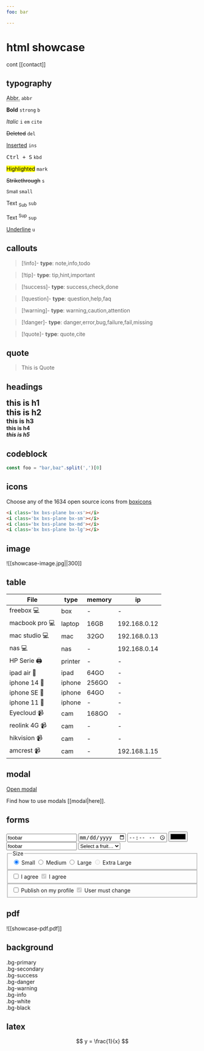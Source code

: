 ```yaml
---
foo: bar

---
```

# html showcase

cont [[contact]]

## typography

<article aria-label="Inline text examples"><div class="grid"><div><p><abbr title="Abbreviation">Abbr.</abbr> <code>abbr</code></p><p><strong>Bold</strong> <code>strong</code> <code>b</code></p><p><em>Italic</em> <code>i</code> <code>em</code> <code>cite</code></p><p><del>Deleted</del> <code>del</code></p><p><ins>Inserted</ins> <code>ins</code></p><p><kbd>Ctrl + S</kbd> <code>kbd</code></p></div><div><p><mark>Highlighted</mark> <code>mark</code></p><p><s>Strikethrough</s> <code>s</code></p><p><small>Small </small><code>small</code></p><p>Text <sub>Sub</sub> <code>sub</code></p><p>Text <sup>Sup</sup> <code>sup</code></p><p><u>Underline</u> <code>u</code></p></div></div></article>


## callouts

> [!info]-
> **type**: note,info,todo

> [!tip]-
> **type**: tip,hint,important

> [!success]-
> **type**: success,check,done

> [!question]-
> **type**: question,help,faq

> [!warning]-
> **type**: warning,caution,attention

> [!danger]-
> **type**: danger,error,bug,failure,fail,missing

> [!quote]-
> **type**: quote,cite



## quote

> This is Quote



## headings

<article>
<h1 style="margin:0;">this is h1</h1>
<h2 style="margin:0;">this is h2</h2>
<h3 style="margin:0;">this is h3</h3>
<h4 style="margin:0;">this is h4</h4>
<h5 style="margin:0;">this is h5</h5>
</article>


## codeblock

```js
const foo = "bar,baz".split(',')[0]
```


## icons

Choose any of the 1634 open source icons from [boxicons](https://boxicons.com/)

```html
<i class='bx bxs-plane bx-xs'></i>
<i class='bx bxs-plane bx-sm'></i>
<i class='bx bxs-plane bx-md'></i>
<i class='bx bxs-plane bx-lg'></i>
```

<!-- Icons below -->
<div class="d-flex align-items-center">
<i class='bx bxs-plane bx-xs'></i>
<i class='bx bxs-plane bx-sm'></i>
<i class='bx bxs-plane bx-md'></i>
<i class='bx bxs-plane bx-lg'></i>
</div>


## image

![[showcase-image.jpg||300]]

## table 

| File             | type    | memory | ip           |
| ---------------- | ------- | ------ | ------------ |
| freebox 💻       | box     | -      | -            |
| macbook pro 💻   | laptop  | 16GB   | 192.168.0.12 |
| mac studio 💻    | mac     | 32GO   | 192.168.0.13  |
| nas 💻           | nas     | -      | 192.168.0.14 |
| HP Serie 🖨 | printer | -      | -            |
| ipad air 📱      | ipad    | 64GO   | -            |
| iphone 14 📱     | iphone  | 256GO  | -            |
| iphone SE 📱     | iphone  | 64GO   | -            |
| iphone 11 📱     | iphone  | -      | -            |
| Eyecloud 📹      | cam     | 168GO  | -            |
| reolink 4G 📹    | cam     | -      | -            |
| hikvision 📹     | cam     | -      | -            |
| amcrest 📹       | cam     | -      | 192.168.1.15 |


## modal

<a href="#" role="button" class="contrast outline" data-click="$('#modal-example').modal('open', event)">Open modal</a>
<!-- Modal -->
<dialog id="modal-example">
  <article>
    <a href="#" class="close" data-click="$('#modal-example').modal('close', event)"></a>
    <h3>Confirm your action!</h3>
    <p>
      Cras sit amet maximus risus.<br/>
      Pellentesque sodales odio sit amet augue finibus pellentesque.<br/><br/> 
      Nullam finibus risus non semper euismod.
    </p>
    <footer>
      <a href="#" role="button" class="secondary" data-click="$('#modal-example').modal('close', event)">
        Cancel
      </a>
      <a href="#"  role="button" data-click="$('#modal-example').modal('close', event)">
        Confirm
      </a>
    </footer>
  </article>
</dialog>

Find how to use modals [[modal|here]].

## forms

<div>
<input type="text" value="foobar" />
<input type="date" />
<input type="time" />
<input type="color" />
<input type="search" value="foobar" />
<select>
<option value="" selected>Select a fruit…</option>
<option>…</option>
<option>…</option>
</select>
<!-- Radios -->
<fieldset>
<legend>Size</legend>
<label for="small">
	<input type="radio" id="small" name="size" value="small" checked>
	Small
</label>
<label for="medium">
	<input type="radio" id="medium" name="size" value="medium">
	Medium
</label>
<label for="large">
	<input type="radio" id="large" name="size" value="large">
	Large
</label>
<label for="extralarge">
	<input type="radio" id="extralarge" name="size" value="extralarge" disabled>
	Extra Large
</label>
</fieldset>

<!-- Checkboxes -->
<fieldset>
<label for="terms">
	<input type="checkbox" id="terms" name="terms">
	I agree 
</label>
<label for="terms_sharing">
	<input type="checkbox" id="terms_sharing" name="terms_sharing" disabled checked>
	I agree 
</label>
</fieldset>

<!-- Switches -->
<fieldset>
<label for="switch">
	<input type="checkbox" id="switch" name="switch" role="switch">
	Publish on my profile
</label>
<label for="switch_disabled">
	<input type="checkbox" id="switch_disabled" name="switch_disabled" role="switch_disabled" disabled checked>
	User must change 
</label>
</fieldset>
</div>


## pdf

![[showcase-pdf.pdf]]


## background
<div>
<div class="p-1 px-2 mb-1 bg-primary">.bg-primary</div>
<div class="p-1 px-2 mb-1 bg-secondary">.bg-secondary</div>
<div class="p-1 px-2 mb-1 bg-success">.bg-success</div>
<div class="p-1 px-2 mb-1 bg-danger">.bg-danger</div>
<div class="p-1 px-2 mb-1 bg-warning">.bg-warning</div>
<div class="p-1 px-2 mb-1 bg-info">.bg-info</div>
<div class="p-1 px-2 mb-1 bg-white">.bg-white</div>
<div class="p-1 px-2 mb-1 bg-black">.bg-black</div>
</div>
<p></p>

## latex

$$
y = \frac{1}{x}
$$


